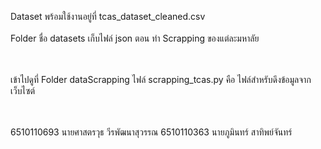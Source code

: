Dataset พร้อมใช้งานอยู่ที่ tcas_dataset_cleaned.csv 
<br><br>
Folder ชื่อ datasets เก็บไฟล์ json ตอน ทำ Scrapping ของแต่ละมหาลัย

<br><br>
เข้าไปดูที่ Folder dataScrapping ไฟล์ scrapping_tcas.py คือ ไฟล์สำหรับดึงข้อมูลจาก เว็บไซต์

<br><br>
6510110693 นายศาสตรวุธ วีรพัฒนาสุวรรณ
6510110363 นายภูมินทร์ สาทิพย์จันทร์